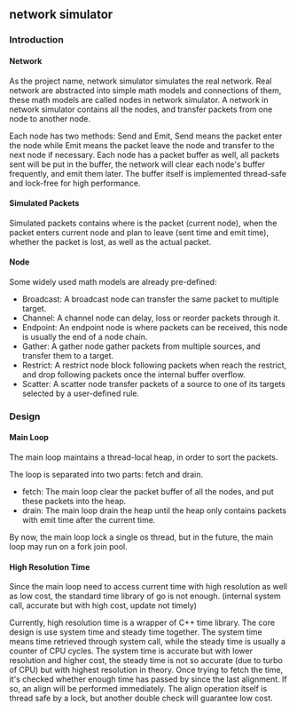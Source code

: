 ## network simulator

### Introduction

#### Network

As the project name, network simulator simulates the real network. Real network are abstracted into simple math models and connections of them, these math models are called nodes in network simulator. A network in network simulator contains all the nodes, and transfer packets from one node to another node.

Each node has two methods: Send and Emit, Send means the packet enter the node while Emit means the packet leave the node and transfer to the next node if necessary. Each node has a packet buffer as well, all packets sent will be put in the buffer, the network will clear each node's buffer frequently, and emit them later. The buffer itself is implemented thread-safe and lock-free for high performance.

#### Simulated Packets

Simulated packets contains where is the packet (current node),  when the packet enters current node and plan to leave (sent time and emit time), whether the packet is lost, as well as the actual packet.

#### Node

Some widely used math models are already pre-defined:

* Broadcast: A broadcast node can transfer the same packet to multiple target.
* Channel: A channel node can delay, loss or reorder packets through it.
* Endpoint: An endpoint node is where packets can be received, this node is usually the end of a node chain.
* Gather: A gather node gather packets from multiple sources, and transfer them to a target.
* Restrict: A restrict node block following packets when reach the restrict, and drop following packets once the internal buffer overflow.
* Scatter: A scatter node transfer packets of a source to one of its targets selected by a user-defined rule.

### Design

#### Main Loop

The main loop maintains a thread-local heap, in order to sort the packets.

The loop is separated into two parts: fetch and drain.

* fetch: The main loop clear the packet buffer of all the nodes, and put these packets into the heap.
* drain: The main loop drain the heap until the heap only contains packets with emit time after the current time.

By now, the main loop lock a single os thread, but in the future, the main loop may run on a fork join pool.

#### High Resolution Time

Since the main loop need to access current time with high resolution as well as low cost, the standard time library of go is not enough. (internal system call, accurate but with high cost, update not timely)

Currently, high resolution time is a wrapper of C++ time library. The core design is use system time and steady time together. The system time means time retrieved through system call, while the steady time is usually a counter of CPU cycles. The system time is accurate but with lower resolution and higher cost, the steady time is not so accurate (due to turbo of CPU) but with highest resolution in theory. Once trying to fetch the time, it's checked whether enough time has passed by since the last alignment. If so, an align will be performed immediately. The align operation itself is thread safe by a lock, but another double check will guarantee low cost.

